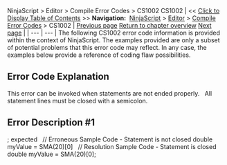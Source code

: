 ﻿
NinjaScript \> Editor \> Compile Error Codes \> CS1002
CS1002
| \<\< [Click to Display Table of Contents](cs1002.md) \>\> **Navigation:**     [NinjaScript](ninjascript.md) \> [Editor](editor.md) \> [Compile Error Codes](compile_error_codes.md) \> CS1002 | [Previous page](cs0443.md) [Return to chapter overview](compile_error_codes.md) [Next page](cs1061.md) |
| --- | --- |
The following CS1002 error code information is provided within the context of NinjaScript. The examples provided are only a subset of potential problems that this error code may reflect. In any case, the examples below provide a reference of coding flaw possibilities.
 
## Error Code Explanation
This error can be invoked when statements are not ended properly.
 
All statement lines must be closed with a semicolon.
 
## Error Description \#1 
; expected
 
// Erroneous Sample Code \- Statement is not closed
double myValue \= SMA(20\)\[0]
 
// Resolution Sample Code \- Statement is closed
double myValue \= SMA(20\)\[0];

